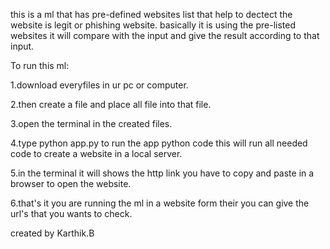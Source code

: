 this is a ml that has pre-defined websites list that help to dectect the website is legit or phishing website. basically it is using the pre-listed websites it will compare with the input and give the result according to that input.

To run this ml:

1.download everyfiles in ur pc or computer.

2.then create a file and place all file into that file.

3.open the terminal in the created files.

4.type python app.py to run the app python code this will run all needed code to create a website in a local server.

5.in the terminal it will shows the http link you have to copy and paste in a browser to open the website.

6.that's it you are running the ml in a website form their you can give the url's that you wants to check.

created by Karthik.B
